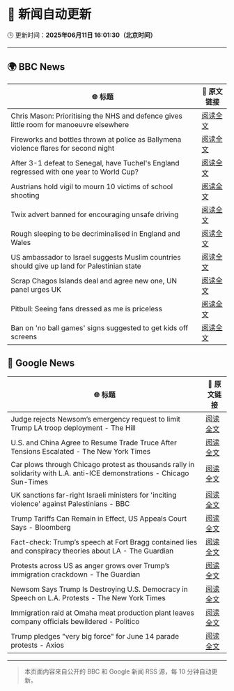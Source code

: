 # 🧠 新闻自动更新

🕒 更新时间：**2025年06月11日 16:01:30（北京时间）**

---

## 🌍 BBC News

| 🌐 标题 | 🔗 原文链接 |
|--------|-------------|
| Chris Mason: Prioritising the NHS and defence gives little room for manoeuvre elsewhere | [阅读全文](https://www.bbc.com/news/articles/c9q0rd1x5l5o) |
| Fireworks and bottles thrown at police as Ballymena violence flares for second night | [阅读全文](https://www.bbc.com/news/articles/c0k3le25r8ro) |
| After 3-1 defeat to Senegal, have Tuchel's England regressed with one year to World Cup? | [阅读全文](https://www.bbc.com/sport/football/articles/cx27z1l5pdzo) |
| Austrians hold vigil to mourn 10 victims of school shooting | [阅读全文](https://www.bbc.com/news/articles/ced27g4e6xwo) |
| Twix advert banned for encouraging unsafe driving | [阅读全文](https://www.bbc.com/news/articles/c5y5ez8189lo) |
| Rough sleeping to be decriminalised in England and Wales | [阅读全文](https://www.bbc.com/news/articles/czdyz848j0no) |
| US ambassador to Israel suggests Muslim countries should give up land for Palestinian state | [阅读全文](https://www.bbc.com/news/articles/cd628z2nwyvo) |
| Scrap Chagos Islands deal and agree new one, UN panel urges UK | [阅读全文](https://www.bbc.com/news/articles/cyvmz0q0335o) |
| Pitbull: Seeing fans dressed as me is priceless | [阅读全文](https://www.bbc.com/news/articles/cq85j7324lzo) |
| Ban on 'no ball games' signs suggested to get kids off screens | [阅读全文](https://www.bbc.com/news/articles/c39xegx41xko) |

## 📰 Google News

| 🌐 标题 | 🔗 原文链接 |
|--------|-------------|
| Judge rejects Newsom’s emergency request to limit Trump LA troop deployment - The Hill | [阅读全文](https://news.google.com/rss/articles/CBMilwFBVV95cUxOTVplQktCMFBNY1FQMWg3UHVOUEdROUtxSHhoVW5OTHJrd3M0U3dzU3NiMTFmX1RPOXY4d2l2OVl3WWFYSjM0bTVrTkV0aThoenI3RTRzWkY4V0RiVXcxUlp1dUw5MlBSN19nTDlzbUN1QU1vM0U1WWFXNmU2SzVzYm5kYXJlNmdNc2ZSRDcxQUJkOFFlOU4w?oc=5) |
| U.S. and China Agree to Resume Trade Truce After Tensions Escalated - The New York Times | [阅读全文](https://news.google.com/rss/articles/CBMiggFBVV95cUxNTDd2ZGpVclo3VEVrb1pNUmU5M2ZWRVJzX3c5V0pHLVZQQTFJU3N5VjRXM0NGYktScDVSNU1IU1BxOTdRMU9PS3hNbEp3N1RhX002WGNVN2FyR2tGc2U3czRYclFycFMyV0NBZGowTlNITEFYNU84WWZqMVNoSUlNZll3?oc=5) |
| Car plows through Chicago protest as thousands rally in solidarity with L.A. anti-ICE demonstrations - Chicago Sun-Times | [阅读全文](https://news.google.com/rss/articles/CBMingFBVV95cUxQdnpTUWt4ejhCNXdmbUFlaEROQ2NWMFJzLWt6bzNDYnZEdjJaWTFxNUNuOUpzRGJqMGpDZVhtQlJaNkh2eVBGMk02N3otaC1xWWt2NXJtWlR2S0ViMUc1UGhvWElMTXoxS0VCV2h2X2xfXzBkeFQtbVdqMTFyOFRYOXRMaE9VanpiRWFtVUpHcm9hcU9KbTdtOG1wTndBdw?oc=5) |
| UK sanctions far-right Israeli ministers for 'inciting violence' against Palestinians - BBC | [阅读全文](https://news.google.com/rss/articles/CBMiWkFVX3lxTE0xR19yMk5WRlhVMDVhR2tUMWtYdlRWM29yTTZ5djRWN2tnN0QtaEdMYzNjVk5RQmJsVUE4eDlGT3RKWk9iRjBKZno0NGRINHh4U3VkNS1WSG9oZ9IBX0FVX3lxTE92b1d2U3F0QXM4dnNDaG9VbWEwbUxKMWhWTDhIelRkaDhjTFZKT2tqdm5OOUtMRV9fTFUtNzh4Z2VDWE9mdzQ2UzZKdXFCQnBWdXp6MkRDSFg2WW5KTms0?oc=5) |
| Trump Tariffs Can Remain in Effect, US Appeals Court Says - Bloomberg | [阅读全文](https://news.google.com/rss/articles/CBMisAFBVV95cUxPdTRTM1pNZjBLeW5BUUtpODllVUc5Z1Z5OGtEcHg1bzQ1NVpaQkJOSVJvTTI5MjRXcmlzNzVMOE5yUlN1eWZXLUNudGNPVUhOV3c0UkU4SzRpWThSX3FoYXgtOWVlWVJGS2JRVk9INXdIRHp0Z0ZuS0JlVTZiZVVVWHhoYmx3Y011d28tRGFsLXNIeUpVb1dIcllBNDFtcVdieG95S2p4OVowWndTNl9HTA?oc=5) |
| Fact-check: Trump’s speech at Fort Bragg contained lies and conspiracy theories about LA - The Guardian | [阅读全文](https://news.google.com/rss/articles/CBMiigFBVV95cUxQV0xYenlkYnBQYWhfSEQ3SmRfSGctQjlfUVBfZzAxUjdlaktudXJVMFJrVnplRGI4UG9EOVNsTE43eXlMWHJZalBxN2lmLUpadHlZVXZVRk0zbFE3bG8zNWxFMTYtaExYWjljSzFaZW9iekFxZDAzRmNrUzlMZ2JPVHpyRWw1TWxrMEE?oc=5) |
| Protests across US as anger grows over Trump’s immigration crackdown - The Guardian | [阅读全文](https://news.google.com/rss/articles/CBMigwFBVV95cUxOQWYyTkNRRElIeXRKNVJoS3FDOWZXdmdCRXRSU3AwUGNOSGlmU3l4WlMzdFFDOWRYTzc3NlFpaVJ5RWVsTFZUYjhVV2ZfeUc3bDhXLVZpb2czdExGbkdLV05kVllZaklrTDJiTXFJLWhaM3FBSTZzcVdlaDJmVC1lMmJ1bw?oc=5) |
| Newsom Says Trump Is Destroying U.S. Democracy in Speech on L.A. Protests - The New York Times | [阅读全文](https://news.google.com/rss/articles/CBMif0FVX3lxTE1RUVhORHRLNzhod3VpSDZlT1lBWWVXUjBMdzI5QVZjRTVHRGQ4b1d4bGdzTXJvb3BkTEo3WTlJS2dQMkVWRXQ5MkdBVUdRamoxeGNpODNwODNOZlo0RWlYVF9RXzBFZy1zRXdvUUY5T2hFNVp5OWY3d0dlUnFEZW8?oc=5) |
| Immigration raid at Omaha meat production plant leaves company officials bewildered - Politico | [阅读全文](https://news.google.com/rss/articles/CBMizgFBVV95cUxPTjl4aFgzUXV1S2JSaGZ6UklqdTRHWllVWXpYV0hDUS1OaEdwLVB2VWRDZ2FoMjY3cVl1d0NTUXVrVlRGcEUtek9JdUFGeXd4eWhlZFZBdUgtTk92UWl4dlJKMzlZVEkxOERYOVpXdUZWbGlYSFZvSUF0TUFuZWNHT3Y5alZrR3hMZ084SXZ1UUdsOW9FOGNmUWdIZ3FuREdYdW1uTjJtUnBhVmFnV3ZSaEdJX1hRMTN6ZFBxLWF5M2xoNFZsTG9qdy13SHRTdw?oc=5) |
| Trump pledges "very big force" for June 14 parade protests - Axios | [阅读全文](https://news.google.com/rss/articles/CBMid0FVX3lxTE1GT2l2NUlmRDVqbHh4UUR4ODd4cFpieS1mRzlENVpYTjltVDRIbDY2Y0FkUERwakMyNFZKanRvZXpmc0dMdUZjMHpZbndNQ2I3XzBhRjJYdUU0QlNGSlNvNEZEOF83cWZrUFhOSkhsbDMxd2tmN1I0?oc=5) |

---
> 本页面内容来自公开的 BBC 和 Google 新闻 RSS 源，每 10 分钟自动更新。